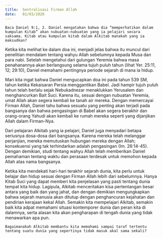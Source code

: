 ```yaml
---
title:  Sentralisasi Firman Allah
date:   01/03/2020
---
```


`Baca Daniel 9:1, 2. Daniel mengatakan bahwa dia “memperhatikan dalam kumpulan Kitab” akan nubuatan-nubuatan yang ia pelajari secara saksama. Kitab atau kumpulan kitab dalam Alkitab manakah yang ia maksudkan?`

Ketika kita melihat ke dalam doa ini, menjadi jelas bahwa itu muncul dari penelitian mendalam tentang wahyu Allah sebelumnya kepada Musa dan para nabi. Setelah mengetahui dari gulungan Yeremia bahwa masa penahanannya akan berlangsung selama tujuh puluh tahun (lihat Yer. 25:11, 12; 29:10), Daniel memahami pentingnya periode sejarah di mana ia hidup.

Mari kita ingat bahwa Daniel mengucapkan doa ini pada tahun 539 SM, tahun ketika Kekaisaran Persia menggantikan Babel. Jadi hampir tujuh puluh tahun telah berlalu sejak Nebukadnezar menaklukkan Yerusalem dan menghancurkan Bait Suci. Karena itu, sesuai dengan nubuatan Yeremia, umat Allah akan segera kembali ke tanah air mereka. Dengan memercayai Firman Allah, Daniel tahu bahwa sesuatu yang penting akan terjadi pada bangsanya dan bahwa pengasingan di Babel akan segera berakhir dan orang-orang Yahudi akan kembali ke rumah mereka seperti yang dijanjikan Allah dalam Firman-Nya.

Dari pelajaran Alkitab yang ia pelajari, Daniel juga menyadari betapa seriusnya dosa-dosa dari bangsanya. Karena mereka telah melanggar perjanjian, mereka memutuskan hubungan mereka dengan Allah; konsekuensi yang tak terhindarkan adalah pengasingan (Im. 26:14-45). Dengan demikian, studi tentang wahyu Allah telah memberikan Daniel pemahaman tentang waktu dan perasaan terdesak untuk memohon kepada Allah atas nama bangsanya.

Ketika kita mendekati hari-hari terakhir sejarah dunia, kita perlu untuk belajar dan hidup sesuai dengan Firman Allah lebih dari sebelumnya. Hanya Kitab Suci yang dapat memberi kita penjelasan yang pasti tentang dunia tempat kita hidup. Lagipula, Alkitab menceritakan kisa pertentangan besar antara yang baik dan yang jahat, dan dengan demikian mengungkapkan bahwa sejarah manusia akan ditutup dengan penghancuran kejahatan dan pendirian kerajaan kekal Allah. Semakin kita mempelajari Alkitab, semakin baik kita adpat memahami situasi kontemporer dunia dan peran kita di dalamnya, serta alasan kita akan pengharapan di tengah dunia yang tidak menawarkan apa pun.

`Bagaimanakah Alkitab membantu kita memahami sampai taraf tertentu tentang suatu dunia yang sepertinya tidak masuk akal sama sekali?`